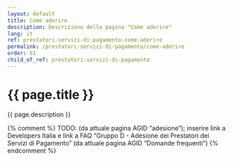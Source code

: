 ```yaml
---
layout: default
title: Come aderire
description: Descrizione della pagina "Come aderire"
lang: it
ref: prestatori-servizi-di-pagamento-come-aderire
permalink: /prestatori-servizi-di-pagamento/come-aderire
order: 51
child_of_ref: prestatori-servizi-di-pagamento
---
```


<main class="container my-5">
    <h1>{{ page.title }}</h1>
    <p class="lead">{{ page.description }}</p>
    {% comment %}
    TODO: (da attuale pagina AGID “adesione”); inserire link a Developers Italia e link a FAQ “Gruppo D - Adesione dei Prestatori dei Servizi di Pagamento” (da attuale pagina AGID “Domande frequenti”)
    {% endcomment %}
</main>
